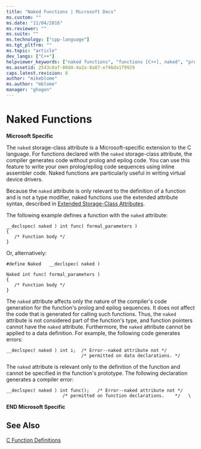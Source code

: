 ```yaml
---
title: "Naked Functions | Microsoft Docs"
ms.custom: ""
ms.date: "11/04/2016"
ms.reviewer: ""
ms.suite: ""
ms.technology: ["cpp-language"]
ms.tgt_pltfrm: ""
ms.topic: "article"
dev_langs: ["C++"]
helpviewer_keywords: ["naked functions", "functions [C++], naked", "prolog code", "epilog code"]
ms.assetid: 2543c8af-00d4-4a2a-8a87-e746da1f9929
caps.latest.revision: 8
author: "mikeblome"
ms.author: "mblome"
manager: "ghogen"
---
```

# Naked Functions
**Microsoft Specific**  
  
 The `naked` storage-class attribute is a Microsoft-specific extension to the C language. For functions declared with the `naked` storage-class attribute, the compiler generates code without prolog and epilog code. You can use this feature to write your own prolog/epilog code sequences using inline assembler code. Naked functions are particularly useful in writing virtual device drivers.  
  
 Because the `naked` attribute is only relevant to the definition of a function and is not a type modifier, naked functions use the extended attribute syntax, described in [Extended Storage-Class Attributes](../c-language/c-extended-storage-class-attributes.md).  
  
 The following example defines a function with the `naked` attribute:  
  
```  
__declspec( naked ) int func( formal_parameters )  
{  
   /* Function body */  
}  
```  
  
 Or, alternatively:  
  
```  
#define Naked   __declspec( naked )  
  
Naked int func( formal_parameters )  
{  
   /* Function body */  
}  
```  
  
 The `naked` attribute affects only the nature of the compiler's code generation for the function's prolog and epilog sequences. It does not affect the code that is generated for calling such functions. Thus, the `naked` attribute is not considered part of the function's type, and function pointers cannot have the `naked` attribute. Furthermore, the `naked` attribute cannot be applied to a data definition. For example, the following code generates errors:  
  
```  
__declspec( naked ) int i;  /* Error--naked attribute not */  
                            /* permitted on data declarations. */  
```  
  
 The `naked` attribute is relevant only to the definition of the function and cannot be specified in the function's prototype. The following declaration generates a compiler error:  
  
```  
__declspec( naked ) int func();   /* Error--naked attribute not */  
                     /* permitted on function declarations.    */   \  
```  
  
 **END Microsoft Specific**  
  
## See Also  
 [C Function Definitions](../c-language/c-function-definitions.md)